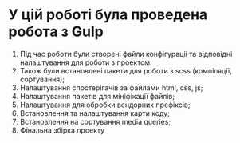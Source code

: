 # У цій роботі була проведена робота з Gulp

1. Під час роботи були створені файли конфігураціі та відповідні налаштування для роботи з проектом.
2. Також були встановлені пакети для роботи з scss (компіляції, сортування);
3. Налаштування спостерігачів за файлами html, css, js;
4. Налаштування пакетів для мініфікації файлів;
5. Налаштування для обробки вендорних префіксів;
6. Встановлення та налаштування карти коду;
7. Встановлення на сортування media queries;
8. Фінальна збірка проекту
